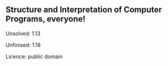## Structure and Interpretation of Computer Programs, everyone!

Unsolved: 1.13

Unfinised: 1.18

Licence: public domain
